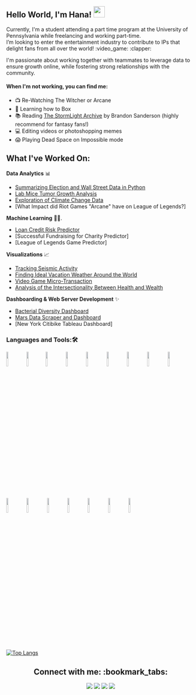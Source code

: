 <!--Header Code with alignment + images  --> 

<h2> Hello World,  I'm Hana! <img src="https://raw.githubusercontent.com/iampavangandhi/iampavangandhi/master/gifs/Hi.gif" width="30px"></h2>

<!--Paragraph describing me  -->
<p>
Currently, I'm a student attending a part time program at the University of Pennsylvania while freelancing and working part-time.<br/>
I’m looking to enter the entertainment industry to contribute to IPs that delight fans from all over the world! :video_game: :clapper:
<br/>
 
I'm passionate about working together with teammates to leverage data to ensure growth online, while fostering strong relationships with the community.
#### When I'm not working, you can find me: 
 
 - :tv: Re-Watching The Witcher or Arcane 
 - :muscle: Learning how to Box
 - :books: Reading [The StormLight Archive](https://en.wikipedia.org/wiki/The_Stormlight_Archive) by Brandon Sanderson (highly recommend for fantasy fans!)
 - :computer: Editing videos or photoshopping memes
 - :scream: Playing Dead Space on Impossible mode

<h2> What I've Worked On:  </h2>

**Data Analytics** :bar_chart:
- [Summarizing Election and Wall Street Data in Python](https://github.com/HanaZubovic/financial-and-election-data-python-)
- [Lab Mice Tumor Growth Analysis](https://github.com/HanaZubovic/Matplotlib-Challenge)
- [Exploration of Climate Change Data](https://github.com/HanaZubovic/Data_Storage)
- [What Impact did Riot Games "Arcane" have on League of Legends?]

**Machine Learning** :man_technologist:. 
- [Loan Credit Risk Predictor](https://github.com/HanaZubovic/credit-risk-predictor)
- [Successful Fundraising for Charity Predictor]
- [League of Legends Game Predictor]

**Visualizations** :chart_with_upwards_trend:
- [Tracking Seismic Activity](https://github.com/HanaZubovic/leaflet-challenge)
- [Finding Ideal Vacation Weather Around the World](https://github.com/HanaZubovic/python-api-challenge)
- [Video Game Micro-Transaction](https://github.com/HanaZubovic/Pandas-Challenge)
- [Analysis of the Intersectionality Between Health and Wealth](https://github.com/conwaykylej/Are_you_Sick_of_It)

**Dashboarding & Web Server Development** :sparkles:
- [Bacterial Diversity Dashboard](https://github.com/HanaZubovic/Web_Viz)
- [Mars Data Scraper and Dashboard](https://github.com/HanaZubovic/Mars_Web_Scraping)
- [New York Citibike Tableau Dashboard]

<!-- You can use this sites to get logos: https://www.vectorlogo.zone or https://simpleicons.org/ -->
### Languages and Tools:🛠️
<p>
<code><img width="10%" src="https://www.vectorlogo.zone/logos/python/python-ar21.svg"></code>
<code><img width="10%" src="https://www.vectorlogo.zone/logos/numpy/numpy-ar21.svg"></code><code><img width="10%" src="https://www.vectorlogo.zone/logos/w3_html5/w3_html5-ar21.svg"></code>
<code><img width="10%" src="https://www.vectorlogo.zone/logos/mongodb/mongodb-ar21.svg"></code>
<code><img width="10%" src="https://www.vectorlogo.zone/logos/jupyter/jupyter-ar21.svg"></code>
<code><img width="10%" src="https://www.vectorlogo.zone/logos/javascript/javascript-horizontal.svg"></code>
<code><img width="10%" src="https://www.vectorlogo.zone/logos/mysql/mysql-ar21.svg"></code>
<code><img width="10%" src="https://upload.wikimedia.org/wikipedia/commons/e/ed/Pandas_logo.svg"></code>
<code><img width="10%" src="https://raw.githubusercontent.com/gilbarbara/logos/master/logos/tableau.svg"></code>
<code><img width="10%" src="https://www.vectorlogo.zone/logos/r-project/r-project-ar21.svg"></code>
<code><img width="10%" src="https://www.vectorlogo.zone/logos/github/github-ar21.svg"></code>
<code><img width="10%" src="https://www.vectorlogo.zone/logos/visualstudio_code/visualstudio_code-ar21.svg"></code>
<code><img width="10%" src="https://www.vectorlogo.zone/logos/google_analytics/google_analytics-ar21.svg"></code>
<code><img width="10%" src="https://www.vectorlogo.zone/logos/microsoft_vb/microsoft_vb-ar21.svg"></code>
<code><img width="10%" src="https://www.vectorlogo.zone/logos/postgresql/postgresql-ar21.svg"></code>
<code><img width="10%" src="https://www.vectorlogo.zone/logos/amazon_aws/amazon_aws-ar21.svg"></code>
</p>

<!-- Top Languages Used based on 100% usage -->
[![Top Langs](https://github-readme-stats.vercel.app/api/top-langs/?username=HanaZubovic&layout=compact)](https://github.com/HanaZubovic/github-readme-stats)

<!--Link to Socials and Contact: You can use https://shields.io/ to generate your own badges.  -->

<h2 align="center"> Connect with me: :bookmark_tabs: </h2>

<p align="center" width="100%">
  <a href="https://www.linkedin.com/in/hana-zubovic/"><img src="https://img.shields.io/badge/linkedin-%230077B5.svg?&style=for-the-badge&logo=linkedin&logoColor=white"></a>
  <a href="https://github.com/HanaZubovic"><img src="https://img.shields.io/badge/-Github-333?style=for-the-badge&logo=GitHub&logoColor=white"></a>
  <a href="hanazubby@gmail.com"><img src="https://img.shields.io/badge/-Gmail-c14438?style=for-the-badge&logo=Gmail&logoColor=white"></a>
  <a href="https://www.kaggle.com/hanazubby"><img src="https://img.shields.io/badge/-Kaggle-20beff?style=for-the-badge&logo=Kaggle&logoColor=white"></a>
</p>
